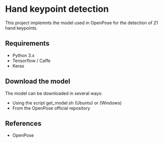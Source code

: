# Hand keypoint detection
This project implemnts the model used in OpenPose 
for the detection of 21 hand keypoints.

## Requirements

* Python 3.x
* Tensorflow / Caffe
* Keras



## Download the model
The model can be downloaded in several ways:

* Using the script get_model.sh (Ubuntu) or (Windows)
* From the OpenPose official repository

## References
* OpenPose
